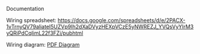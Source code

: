 Documentation

Wiring spreadsheet: 
https://docs.google.com/spreadsheets/d/e/2PACX-1vTrnyQV79aliateI5UZVp9Ih2dXaDVyzHEXpVCzE5yNWREZJ_YVQsVyYIrM3yQRiPdCqlimL22f3FZi/pubhtml

Wiring diagram:
[PDF Diagram](Supporting%20Files/Diagrams/MR1AcornWiring.PDF)